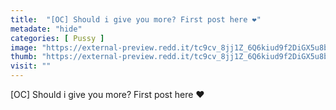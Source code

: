 ```yaml
---
title:  "[OC] Should i give you more? First post here ❤"
metadate: "hide"
categories: [ Pussy ]
image: "https://external-preview.redd.it/tc9cv_8jj1Z_6Q6kiud9f2DiGX5u8bC4Aizx-q24PaY.jpg?auto=webp&s=b750697cf7f08ea6e4989e080e94c34ed669dc34"
thumb: "https://external-preview.redd.it/tc9cv_8jj1Z_6Q6kiud9f2DiGX5u8bC4Aizx-q24PaY.jpg?width=1080&crop=smart&auto=webp&s=e7b74f3b47661b82e4bc64b04c2e0d1cd4e08126"
visit: ""
---
```

[OC] Should i give you more? First post here ❤
